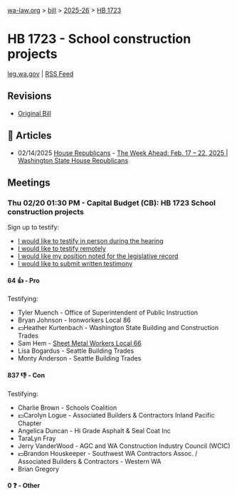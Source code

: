 [wa-law.org](/) > [bill](/bill/) > [2025-26](/bill/2025-26/) > [HB 1723](/bill/2025-26/hb/1723/)

# HB 1723 - School construction projects
[leg.wa.gov](https://app.leg.wa.gov/billsummary?BillNumber=1723&Year=2025&Initiative=false) | [RSS Feed](./rss.xml)

## Revisions
* [Original Bill](1/)

## 📰 Articles
* 02/14/2025 [House Republicans](/org/house_republicans/) - [The Week Ahead: Feb. 17 – 22, 2025 | Washington State House Republicans](https://houserepublicans.wa.gov/week/the-week-ahead-feb-17-22-2025/#:~:text=HB%201723)

## Meetings
### Thu 02/20 01:30 PM - Capital Budget (CB): HB 1723 School construction projects
Sign up to testify:
* [I would like to testify in person during the hearing](https://app.leg.wa.gov/csi/Testifier/Add?chamber=House&mId=32883&aId=164352&caId=25916&tId=1)
* [I would like to testify remotely](https://app.leg.wa.gov/csi/Testifier/Add?chamber=House&mId=32883&aId=164352&caId=25916&tId=2)
* [I would like my position noted for the legislative record](https://app.leg.wa.gov/csi/Testifier/Add?chamber=House&mId=32883&aId=164352&caId=25916&tId=3)
* [I would like to submit written testimony](https://app.leg.wa.gov/csi/Testifier/Add?chamber=House&mId=32883&aId=164352&caId=25916&tId=4)

#### 64 👍 - Pro
Testifying:
* Tyler Muench - Office of Superintendent of Public Instruction
* Bryan Johnson - Ironworkers Local 86
* 💵Heather Kurtenbach - Washington State Building and Construction Trades
* Sam Hem - [Sheet Metal Workers Local 66](/org/sheet_metal_workers_local_66/)
* Lisa Bogardus - Seattle Building Trades
* Monty Anderson - Seattle Building Trades

#### 837 👎 - Con
Testifying:
* Charlie Brown - Schools Coalition
* 💵Carolyn Logue - Associated Builders & Contractors Inland Pacific Chapter
* Angelica Duncan - Hi Grade Asphalt & Seal Coat Inc
* TaraLyn Fray
* Jerry VanderWood - AGC and WA Construction Industry Council (WCIC)
* 💵Brandon Houskeeper - Southwest WA Contractors Assoc. / Associated Builders & Contractors - Western WA
* Brian Gregory

#### 0 ❓ - Other
